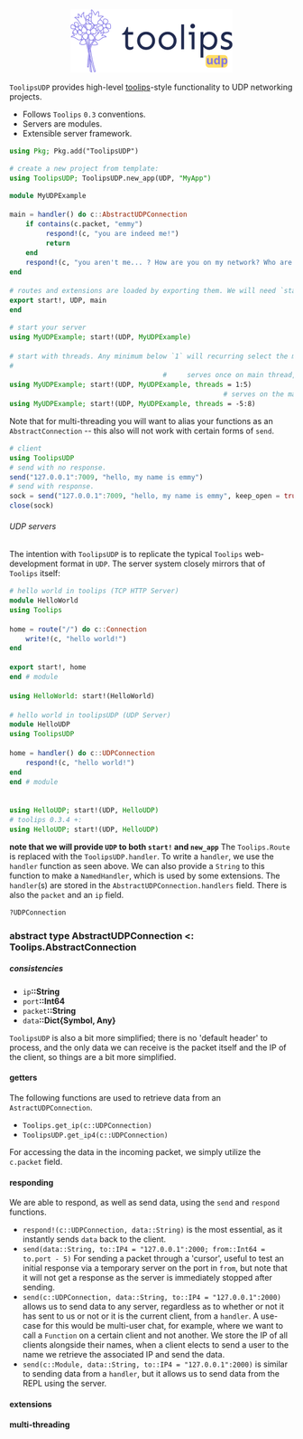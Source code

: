 <div align="center"><img src="https://github.com/ChifiSource/image_dump/raw/main/toolips/toolipsudp.png"></img></div>

`ToolipsUDP` provides high-level [toolips](https://github.com/ChifiSource/Toolips.jl)-style functionality to UDP networking projects.
- Follows `Toolips` `0.3` conventions.
- Servers are modules.
- Extensible server framework.
```julia
using Pkg; Pkg.add("ToolipsUDP")
```
```julia
# create a new project from template:
using ToolipsUDP; ToolipsUDP.new_app(UDP, "MyApp")
```
```julia
module MyUDPExample

main = handler() do c::AbstractUDPConnection
    if contains(c.packet, "emmy")
         respond!(c, "you are indeed me!")
         return
    end
    respond!(c, "you aren't me... ? How are you on my network? Who are you ?!")
end

# routes and extensions are loaded by exporting them. We will need `start!` and `UDP` to start the server.
export start!, UDP, main
end
```
```julia
# start your server
using MyUDPExample; start!(UDP, MyUDPExample)

# start with threads. Any minimum below `1` will recurring select the main-thread, allowing for more requests to be distributed to the main thread than the accompanying threads.
#                                                                                             (*similar to the router_threads argument from `Toolips`*)
                                      #     serves once on main thread, then 4 times on other threads before returning.
using MyUDPExample; start!(UDP, MyUDPExample, threads = 1:5)
                                                     # serves on the main thread 7 times, -5-1,then serves 7 times on threads before returning to -5.
using MyUDPExample; start!(UDP, MyUDPExample, threads = -5:8)
```
Note that for multi-threading you will want to alias your functions as an `AbstractConnection` -- this also will not work with certain forms of `send`.
```julia
# client
using ToolipsUDP
# send with no response.
send("127.0.0.1":7009, "hello, my name is emmy")
# send with response.
sock = send("127.0.0.1":7009, "hello, my name is emmy", keep_open = true)
close(sock)
```
###### UDP servers
The intention with `ToolipsUDP` is to replicate the typical `Toolips` web-development format in `UDP`. The server system closely mirrors that of `Toolips` itself:
```julia
# hello world in toolips (TCP HTTP Server)
module HelloWorld
using Toolips

home = route("/") do c::Connection
    write!(c, "hello world!")
end

export start!, home
end # module

using HelloWorld: start!(HelloWorld)

# hello world in toolipsUDP (UDP Server)
module HelloUDP
using ToolipsUDP

home = handler() do c::UDPConnection
    respond!(c, "hello world!")
end
end # module


using HelloUDP; start!(UDP, HelloUDP)
# toolips 0.3.4 +:
using HelloUDP; start!(UDP, HelloUDP)
```
**note that we will provide `UDP` to both `start!` and `new_app`**
The `Toolips.Route` is replaced with the `ToolipsUDP.handler`. To write a `handler`, we use the `handler` function as seen above. We can also provide a `String` to this function to make a `NamedHandler`, which is used by some extensions. The `handler`(s) are stored in the `AbstractUDPConnection.handlers` field. There is also the `packet` and an `ip` field. 
```julia
?UDPConnection
```
### abstract type AbstractUDPConnection <: Toolips.AbstractConnection
 
##### consistencies
- `ip`**::String**
- `port`**::Int64**
- `packet`**::String**
- `data`**::Dict{Symbol, Any}**

`ToolipsUDP` is also a bit more simplified; there is no 'default header' to process, and the only data we can receive is the packet itself and the IP of the client, so things are a bit more simplified. 
#### getters
The following functions are used to retrieve data from an `AstractUDPConnection`.
- `Toolips.get_ip(c::UDPConnection)`
- `ToolipsUDP.get_ip4(c::UDPConnection)`

For accessing the data in the incoming packet, we simply utilize the `c.packet` field.
#### responding
We are able to respond, as well as send data, using the `send` and `respond` functions.
- `respond!(c::UDPConnection, data::String)` is the most essential, as it instantly sends `data` back to the client.
- `send(data::String, to::IP4 = "127.0.0.1":2000; from::Int64 = to.port - 5)` For sending a packet through a 'cursor', useful to test an initial response via a temporary server on the port in `from`, but note that it will not get a response as the server is immediately stopped after sending.
- `send(c::UDPConnection, data::String, to::IP4 = "127.0.0.1":2000)` allows us to send data to any server, regardless as to whether or not it has sent to us or not or it is the current client, from a `handler`. A use-case for this would be multi-user chat, for example, where we want to call a `Function` on a certain client and not another. We store the IP of all clients alongside their names, when a client elects to send a user to the name we retrieve the associated IP and send the data.
- `send(c::Module, data::String, to::IP4 = "127.0.0.1":2000)` is similar to sending data from a `handler`, but it allows us to send data from the REPL using the server.
#### extensions

#### multi-threading

